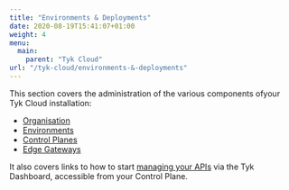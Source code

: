 ```yaml
---
title: "Environments & Deployments"
date: 2020-08-19T15:41:07+01:00
weight: 4
menu:
  main:
    parent: "Tyk Cloud"
url: "/tyk-cloud/environments-&-deployments"
---
```


This section covers the administration of the various components ofyour Tyk Cloud installation:

* [Organisation](/docs/tyk-cloud/environments-deployments/managing-organisations/)
* [Environments](/docs/tyk-cloud/environments-deployments/managing-environments/)
* [Control Planes](/docs/tyk-cloud/environments-deployments/managing-control-planes/)
* [Edge Gateways](/docs/tyk-cloud/environments-deployments/managing-gateways/)

It also covers links to how to start [managing your APIs](/docs/tyk-cloud/environments-deployments/managing-apis/) via the Tyk Dashboard, accessible from your Control Plane.
